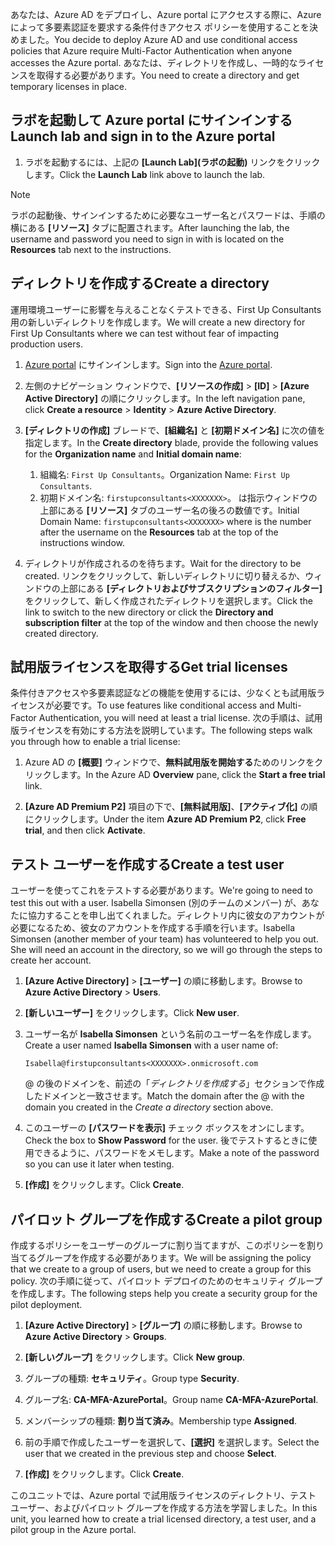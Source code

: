<span data-ttu-id="08406-101">あなたは、Azure AD をデプロイし、Azure portal にアクセスする際に、Azure によって多要素認証を要求する条件付きアクセス ポリシーを使用することを決めました。</span><span class="sxs-lookup"><span data-stu-id="08406-101">You decide to deploy Azure AD and use conditional access policies that Azure require Multi-Factor Authentication when anyone accesses the Azure portal.</span></span> <span data-ttu-id="08406-102">あなたは、ディレクトリを作成し、一時的なライセンスを取得する必要があります。</span><span class="sxs-lookup"><span data-stu-id="08406-102">You need to create a directory and get temporary licenses in place.</span></span>

## <a name="launch-lab-and-sign-in-to-the-azure-portal"></a><span data-ttu-id="08406-103">ラボを起動して Azure portal にサインインする</span><span class="sxs-lookup"><span data-stu-id="08406-103">Launch lab and sign in to the Azure portal</span></span>

1. <span data-ttu-id="08406-104">ラボを起動するには、上記の **[Launch Lab]\(ラボの起動\)** リンクをクリックします。</span><span class="sxs-lookup"><span data-stu-id="08406-104">Click the **Launch Lab** link above to launch the lab.</span></span>

> [!NOTE]
> <span data-ttu-id="08406-105">ラボの起動後、サインインするために必要なユーザー名とパスワードは、手順の横にある **[リソース]** タブに配置されます。</span><span class="sxs-lookup"><span data-stu-id="08406-105">After launching the lab, the username and password you need to sign in with is located on the **Resources** tab next to the instructions.</span></span>

## <a name="create-a-directory"></a><span data-ttu-id="08406-106">ディレクトリを作成する</span><span class="sxs-lookup"><span data-stu-id="08406-106">Create a directory</span></span>

<span data-ttu-id="08406-107">運用環境ユーザーに影響を与えることなくテストできる、First Up Consultants 用の新しいディレクトリを作成します。</span><span class="sxs-lookup"><span data-stu-id="08406-107">We will create a new directory for First Up Consultants where we can test without fear of impacting production users.</span></span>

1. <span data-ttu-id="08406-108">[Azure portal](https://portal.azure.com?azure-portal=true) にサインインします。</span><span class="sxs-lookup"><span data-stu-id="08406-108">Sign into the [Azure portal](https://portal.azure.com?azure-portal=true).</span></span>

2. <span data-ttu-id="08406-109">左側のナビゲーション ウィンドウで、**[リソースの作成]** > **[ID]** > **[Azure Active Directory]** の順にクリックします。</span><span class="sxs-lookup"><span data-stu-id="08406-109">In the left navigation pane, click **Create a resource** > **Identity** > **Azure Active Directory**.</span></span>

3. <span data-ttu-id="08406-110">**[ディレクトリの作成]** ブレードで、**[組織名]** と **[初期ドメイン名]** に次の値を指定します。</span><span class="sxs-lookup"><span data-stu-id="08406-110">In the **Create directory** blade, provide the following values for the **Organization name** and **Initial domain name**:</span></span>

   1. <span data-ttu-id="08406-111">組織名: `First Up Consultants`。</span><span class="sxs-lookup"><span data-stu-id="08406-111">Organization Name: `First Up Consultants`.</span></span>
   2. <span data-ttu-id="08406-112">初期ドメイン名: `firstupconsultants<XXXXXXX>`。<XXXXXXX> は指示ウィンドウの上部にある **[リソース]** タブのユーザー名の後ろの数値です。</span><span class="sxs-lookup"><span data-stu-id="08406-112">Initial Domain Name: `firstupconsultants<XXXXXXX>` where <XXXXXXX> is the number after the username on the **Resources** tab at the top of the instructions window.</span></span>

4. <span data-ttu-id="08406-113">ディレクトリが作成されるのを待ちます。</span><span class="sxs-lookup"><span data-stu-id="08406-113">Wait for the directory to be created.</span></span> <span data-ttu-id="08406-114">リンクをクリックして、新しいディレクトリに切り替えるか、ウィンドウの上部にある **[ディレクトリおよびサブスクリプションのフィルター]** をクリックして、新しく作成されたディレクトリを選択します。</span><span class="sxs-lookup"><span data-stu-id="08406-114">Click the link to switch to the new directory or click the **Directory and subscription filter** at the top of the window and then choose the newly created directory.</span></span>

## <a name="get-trial-licenses"></a><span data-ttu-id="08406-115">試用版ライセンスを取得する</span><span class="sxs-lookup"><span data-stu-id="08406-115">Get trial licenses</span></span>

<span data-ttu-id="08406-116">条件付きアクセスや多要素認証などの機能を使用するには、少なくとも試用版ライセンスが必要です。</span><span class="sxs-lookup"><span data-stu-id="08406-116">To use features like conditional access and Multi-Factor Authentication, you will need at least a trial license.</span></span> <span data-ttu-id="08406-117">次の手順は、試用版ライセンスを有効にする方法を説明しています。</span><span class="sxs-lookup"><span data-stu-id="08406-117">The following steps walk you through how to enable a trial license:</span></span>

1. <span data-ttu-id="08406-118">Azure AD の **[概要]** ウィンドウで、**無料試用版を開始する**ためのリンクをクリックします。</span><span class="sxs-lookup"><span data-stu-id="08406-118">In the Azure AD **Overview** pane, click the **Start a free trial** link.</span></span>

1. <span data-ttu-id="08406-119">**[Azure AD Premium P2]** 項目の下で、**[無料試用版]**、**[アクティブ化]** の順にクリックします。</span><span class="sxs-lookup"><span data-stu-id="08406-119">Under the item **Azure AD Premium P2**, click **Free trial**, and then click **Activate**.</span></span>

## <a name="create-a-test-user"></a><span data-ttu-id="08406-120">テスト ユーザーを作成する</span><span class="sxs-lookup"><span data-stu-id="08406-120">Create a test user</span></span>

<span data-ttu-id="08406-121">ユーザーを使ってこれをテストする必要があります。</span><span class="sxs-lookup"><span data-stu-id="08406-121">We're going to need to test this out with a user.</span></span> <span data-ttu-id="08406-122">Isabella Simonsen (別のチームのメンバー) が、あなたに協力することを申し出てくれました。ディレクトリ内に彼女のアカウントが必要になるため、彼女のアカウントを作成する手順を行います。</span><span class="sxs-lookup"><span data-stu-id="08406-122">Isabella Simonsen (another member of your team) has volunteered to help you out. She will need an account in the directory, so we will go through the steps to create her account.</span></span>

1. <span data-ttu-id="08406-123">**[Azure Active Directory]** > **[ユーザー]** の順に移動します。</span><span class="sxs-lookup"><span data-stu-id="08406-123">Browse to **Azure Active Directory** > **Users**.</span></span>

1. <span data-ttu-id="08406-124">**[新しいユーザー]** をクリックします。</span><span class="sxs-lookup"><span data-stu-id="08406-124">Click **New user**.</span></span>

1. <span data-ttu-id="08406-125">ユーザー名が **Isabella Simonsen** という名前のユーザー名を作成します。</span><span class="sxs-lookup"><span data-stu-id="08406-125">Create a user named **Isabella Simonsen** with a user name of:</span></span>

   `Isabella@firstupconsultants<XXXXXXX>.onmicrosoft.com`

   <span data-ttu-id="08406-126">@ の後のドメインを、前述の「*ディレクトリを作成する*」セクションで作成したドメインと一致させます。</span><span class="sxs-lookup"><span data-stu-id="08406-126">Match the domain after the @ with the domain you created in the *Create a directory* section above.</span></span>

1. <span data-ttu-id="08406-127">このユーザーの **[パスワードを表示]** チェック ボックスをオンにします。</span><span class="sxs-lookup"><span data-stu-id="08406-127">Check the box to **Show Password** for the user.</span></span> <span data-ttu-id="08406-128">後でテストするときに使用できるように、パスワードをメモします。</span><span class="sxs-lookup"><span data-stu-id="08406-128">Make a note of the password so you can use it later when testing.</span></span>

1. <span data-ttu-id="08406-129">**[作成]** をクリックします。</span><span class="sxs-lookup"><span data-stu-id="08406-129">Click **Create**.</span></span>

## <a name="create-a-pilot-group"></a><span data-ttu-id="08406-130">パイロット グループを作成する</span><span class="sxs-lookup"><span data-stu-id="08406-130">Create a pilot group</span></span>

<span data-ttu-id="08406-131">作成するポリシーをユーザーのグループに割り当てますが、このポリシーを割り当てるグループを作成する必要があります。</span><span class="sxs-lookup"><span data-stu-id="08406-131">We will be assigning the policy that we create to a group of users, but we need to create a group for this policy.</span></span> <span data-ttu-id="08406-132">次の手順に従って、パイロット デプロイのためのセキュリティ グループを作成します。</span><span class="sxs-lookup"><span data-stu-id="08406-132">The following steps help you create a security group for the pilot deployment.</span></span>

1. <span data-ttu-id="08406-133">**[Azure Active Directory]** > **[グループ]** の順に移動します。</span><span class="sxs-lookup"><span data-stu-id="08406-133">Browse to **Azure Active Directory** > **Groups**.</span></span>

1. <span data-ttu-id="08406-134">**[新しいグループ]** をクリックします。</span><span class="sxs-lookup"><span data-stu-id="08406-134">Click **New group**.</span></span>

1. <span data-ttu-id="08406-135">グループの種類: **セキュリティ**。</span><span class="sxs-lookup"><span data-stu-id="08406-135">Group type **Security**.</span></span>

1. <span data-ttu-id="08406-136">グループ名: **CA-MFA-AzurePortal**。</span><span class="sxs-lookup"><span data-stu-id="08406-136">Group name **CA-MFA-AzurePortal**.</span></span>

1. <span data-ttu-id="08406-137">メンバーシップの種類: **割り当て済み**。</span><span class="sxs-lookup"><span data-stu-id="08406-137">Membership type **Assigned**.</span></span>

1. <span data-ttu-id="08406-138">前の手順で作成したユーザーを選択して、**[選択]** を選択します。</span><span class="sxs-lookup"><span data-stu-id="08406-138">Select the user that we created in the previous step and choose **Select**.</span></span>

1. <span data-ttu-id="08406-139">**[作成]** をクリックします。</span><span class="sxs-lookup"><span data-stu-id="08406-139">Click **Create**.</span></span>

<span data-ttu-id="08406-140">このユニットでは、Azure portal で試用版ライセンスのディレクトリ、テスト ユーザー、およびパイロット グループを作成する方法を学習しました。</span><span class="sxs-lookup"><span data-stu-id="08406-140">In this unit, you learned how to create a trial licensed directory, a test user, and a pilot group in the Azure portal.</span></span>